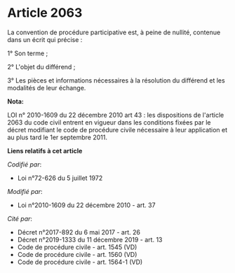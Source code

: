 # Article 2063

La convention de procédure participative est, à peine de nullité, contenue dans un écrit qui précise :

1° Son terme ;

2° L'objet du différend ;

3° Les pièces et informations nécessaires à la résolution du différend et les modalités de leur échange.

**Nota:**

LOI n° 2010-1609 du 22 décembre 2010 art 43 : les dispositions de l'article 2063 du code civil entrent en vigueur dans les
conditions fixées par le décret modifiant le code de procédure civile nécessaire à leur application et au plus tard le 1er
septembre 2011.

**Liens relatifs à cet article**

_Codifié par_:

  - Loi n°72-626 du 5 juillet 1972

_Modifié par_:

  - Loi n°2010-1609 du 22 décembre 2010 - art. 37

_Cité par_:

  - Décret n°2017-892 du 6 mai 2017 - art. 26
  - Décret n°2019-1333 du 11 décembre 2019 - art. 13
  - Code de procédure civile - art. 1545 (VD)
  - Code de procédure civile - art. 1560 (VD)
  - Code de procédure civile - art. 1564-1 (VD)
